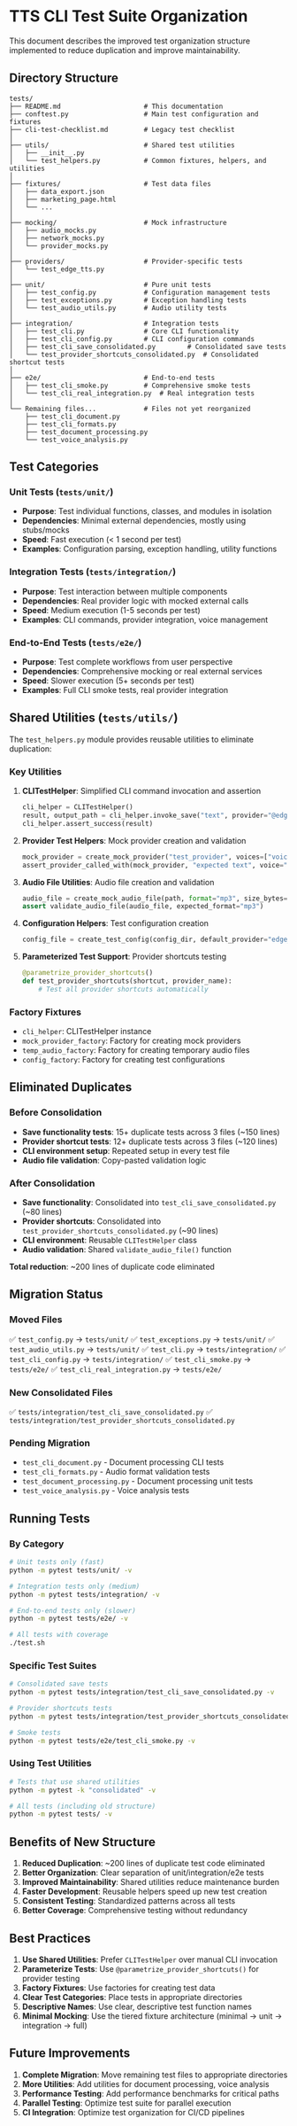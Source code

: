 # TTS CLI Test Suite Organization

This document describes the improved test organization structure implemented to reduce duplication and improve maintainability.

## Directory Structure

```
tests/
├── README.md                     # This documentation
├── conftest.py                   # Main test configuration and fixtures
├── cli-test-checklist.md         # Legacy test checklist
│
├── utils/                        # Shared test utilities
│   ├── __init__.py
│   └── test_helpers.py           # Common fixtures, helpers, and utilities
│
├── fixtures/                     # Test data files
│   ├── data_export.json
│   ├── marketing_page.html
│   └── ...
│
├── mocking/                      # Mock infrastructure
│   ├── audio_mocks.py
│   ├── network_mocks.py
│   └── provider_mocks.py
│
├── providers/                    # Provider-specific tests
│   └── test_edge_tts.py
│
├── unit/                         # Pure unit tests
│   ├── test_config.py            # Configuration management tests
│   ├── test_exceptions.py        # Exception handling tests
│   └── test_audio_utils.py       # Audio utility tests
│
├── integration/                  # Integration tests
│   ├── test_cli.py               # Core CLI functionality
│   ├── test_cli_config.py        # CLI configuration commands
│   ├── test_cli_save_consolidated.py        # Consolidated save tests
│   └── test_provider_shortcuts_consolidated.py  # Consolidated shortcut tests
│
├── e2e/                          # End-to-end tests
│   ├── test_cli_smoke.py         # Comprehensive smoke tests
│   └── test_cli_real_integration.py  # Real integration tests
│
└── Remaining files...            # Files not yet reorganized
    ├── test_cli_document.py
    ├── test_cli_formats.py
    ├── test_document_processing.py
    └── test_voice_analysis.py
```

## Test Categories

### Unit Tests (`tests/unit/`)
- **Purpose**: Test individual functions, classes, and modules in isolation
- **Dependencies**: Minimal external dependencies, mostly using stubs/mocks
- **Speed**: Fast execution (< 1 second per test)
- **Examples**: Configuration parsing, exception handling, utility functions

### Integration Tests (`tests/integration/`)
- **Purpose**: Test interaction between multiple components
- **Dependencies**: Real provider logic with mocked external calls
- **Speed**: Medium execution (1-5 seconds per test)
- **Examples**: CLI commands, provider integration, voice management

### End-to-End Tests (`tests/e2e/`)
- **Purpose**: Test complete workflows from user perspective
- **Dependencies**: Comprehensive mocking or real external services
- **Speed**: Slower execution (5+ seconds per test)
- **Examples**: Full CLI smoke tests, real provider integration

## Shared Utilities (`tests/utils/`)

The `test_helpers.py` module provides reusable utilities to eliminate duplication:

### Key Utilities

1. **CLITestHelper**: Simplified CLI command invocation and assertion
   ```python
   cli_helper = CLITestHelper()
   result, output_path = cli_helper.invoke_save("text", provider="@edge")
   cli_helper.assert_success(result)
   ```

2. **Provider Test Helpers**: Mock provider creation and validation
   ```python
   mock_provider = create_mock_provider("test_provider", voices=["voice1", "voice2"])
   assert_provider_called_with(mock_provider, "expected text", voice="voice1")
   ```

3. **Audio File Utilities**: Audio file creation and validation
   ```python
   audio_file = create_mock_audio_file(path, format="mp3", size_bytes=1024)
   assert validate_audio_file(audio_file, expected_format="mp3")
   ```

4. **Configuration Helpers**: Test configuration creation
   ```python
   config_file = create_test_config(config_dir, default_provider="edge_tts")
   ```

5. **Parameterized Test Support**: Provider shortcuts testing
   ```python
   @parametrize_provider_shortcuts()
   def test_provider_shortcuts(shortcut, provider_name):
       # Test all provider shortcuts automatically
   ```

### Factory Fixtures

- `cli_helper`: CLITestHelper instance
- `mock_provider_factory`: Factory for creating mock providers
- `temp_audio_factory`: Factory for creating temporary audio files
- `config_factory`: Factory for creating test configurations

## Eliminated Duplicates

### Before Consolidation
- **Save functionality tests**: 15+ duplicate tests across 3 files (~150 lines)
- **Provider shortcut tests**: 12+ duplicate tests across 3 files (~120 lines)
- **CLI environment setup**: Repeated setup in every test file
- **Audio file validation**: Copy-pasted validation logic

### After Consolidation
- **Save functionality**: Consolidated into `test_cli_save_consolidated.py` (~80 lines)
- **Provider shortcuts**: Consolidated into `test_provider_shortcuts_consolidated.py` (~90 lines)
- **CLI environment**: Reusable `CLITestHelper` class
- **Audio validation**: Shared `validate_audio_file()` function

**Total reduction**: ~200 lines of duplicate code eliminated

## Migration Status

### Moved Files
✅ `test_config.py` → `tests/unit/`
✅ `test_exceptions.py` → `tests/unit/`
✅ `test_audio_utils.py` → `tests/unit/`
✅ `test_cli.py` → `tests/integration/`
✅ `test_cli_config.py` → `tests/integration/`
✅ `test_cli_smoke.py` → `tests/e2e/`
✅ `test_cli_real_integration.py` → `tests/e2e/`

### New Consolidated Files
✅ `tests/integration/test_cli_save_consolidated.py`
✅ `tests/integration/test_provider_shortcuts_consolidated.py`

### Pending Migration
- `test_cli_document.py` - Document processing CLI tests
- `test_cli_formats.py` - Audio format validation tests
- `test_document_processing.py` - Document processing unit tests
- `test_voice_analysis.py` - Voice analysis tests

## Running Tests

### By Category
```bash
# Unit tests only (fast)
python -m pytest tests/unit/ -v

# Integration tests only (medium)
python -m pytest tests/integration/ -v

# End-to-end tests only (slower)
python -m pytest tests/e2e/ -v

# All tests with coverage
./test.sh
```

### Specific Test Suites
```bash
# Consolidated save tests
python -m pytest tests/integration/test_cli_save_consolidated.py -v

# Provider shortcuts tests
python -m pytest tests/integration/test_provider_shortcuts_consolidated.py -v

# Smoke tests
python -m pytest tests/e2e/test_cli_smoke.py -v
```

### Using Test Utilities
```bash
# Tests that use shared utilities
python -m pytest -k "consolidated" -v

# All tests (including old structure)
python -m pytest tests/ -v
```

## Benefits of New Structure

1. **Reduced Duplication**: ~200 lines of duplicate test code eliminated
2. **Better Organization**: Clear separation of unit/integration/e2e tests
3. **Improved Maintainability**: Shared utilities reduce maintenance burden
4. **Faster Development**: Reusable helpers speed up new test creation
5. **Consistent Testing**: Standardized patterns across all tests
6. **Better Coverage**: Comprehensive testing without redundancy

## Best Practices

1. **Use Shared Utilities**: Prefer `CLITestHelper` over manual CLI invocation
2. **Parameterize Tests**: Use `@parametrize_provider_shortcuts()` for provider testing
3. **Factory Fixtures**: Use factories for creating test data
4. **Clear Test Categories**: Place tests in appropriate directories
5. **Descriptive Names**: Use clear, descriptive test function names
6. **Minimal Mocking**: Use the tiered fixture architecture (minimal → unit → integration → full)

## Future Improvements

1. **Complete Migration**: Move remaining test files to appropriate directories
2. **More Utilities**: Add utilities for document processing, voice analysis
3. **Performance Testing**: Add performance benchmarks for critical paths
4. **Parallel Testing**: Optimize test suite for parallel execution
5. **CI Integration**: Optimize test organization for CI/CD pipelines